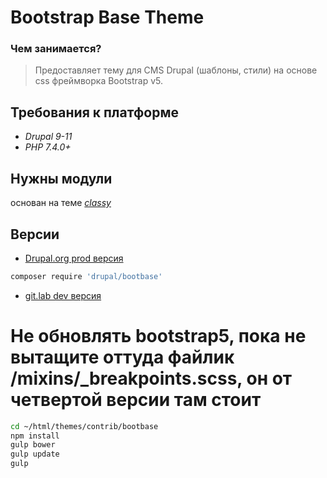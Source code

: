 # Bootstrap Base Theme

### Чем занимается? ###
> Предоставляет тему для CMS Drupal (шаблоны, стили) на основе css фреймворка Bootstrap v5.

## Требования к платформе

- _Drupal 9-11_
- _PHP 7.4.0+_

## Нужны модули

основан на теме [_classy_](https://www.drupal.org/project/classy)

## Версии

- [Drupal.org prod версия](https://www.drupal.org/project/bootbase)

```sh
composer require 'drupal/bootbase'
```

- [git.lab dev версия](https://git.synapse-studio.ru/d-org/bootbase)


# Не обновлять bootstrap5, пока не вытащите оттуда файлик /mixins/_breakpoints.scss, он от четвертой версии там стоит

```sh
cd ~/html/themes/contrib/bootbase
npm install
gulp bower
gulp update
gulp
```
